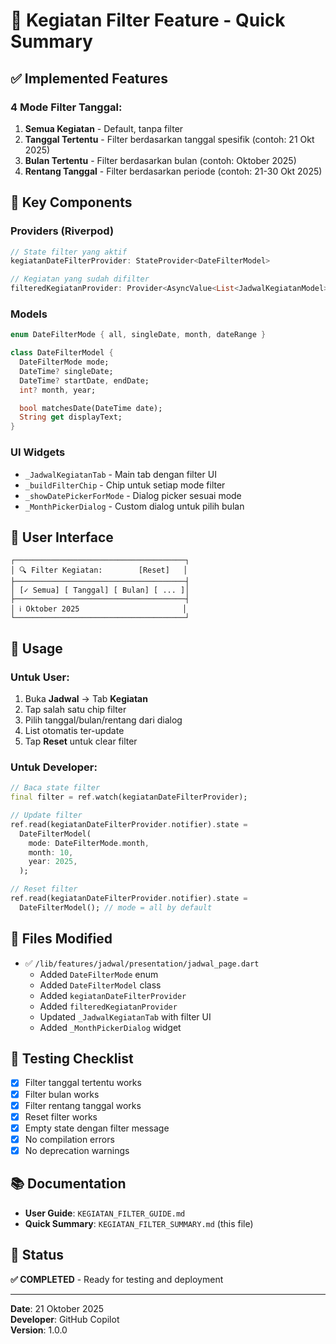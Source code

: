 # 📅 Kegiatan Filter Feature - Quick Summary

## ✅ Implemented Features

### 4 Mode Filter Tanggal:

1. **Semua Kegiatan** - Default, tanpa filter
2. **Tanggal Tertentu** - Filter berdasarkan tanggal spesifik (contoh: 21 Okt 2025)
3. **Bulan Tertentu** - Filter berdasarkan bulan (contoh: Oktober 2025)
4. **Rentang Tanggal** - Filter berdasarkan periode (contoh: 21-30 Okt 2025)

## 🎯 Key Components

### Providers (Riverpod)

```dart
// State filter yang aktif
kegiatanDateFilterProvider: StateProvider<DateFilterModel>

// Kegiatan yang sudah difilter
filteredKegiatanProvider: Provider<AsyncValue<List<JadwalKegiatanModel>>>
```

### Models

```dart
enum DateFilterMode { all, singleDate, month, dateRange }

class DateFilterModel {
  DateFilterMode mode;
  DateTime? singleDate;
  DateTime? startDate, endDate;
  int? month, year;

  bool matchesDate(DateTime date);
  String get displayText;
}
```

### UI Widgets

- `_JadwalKegiatanTab` - Main tab dengan filter UI
- `_buildFilterChip` - Chip untuk setiap mode filter
- `_showDatePickerForMode` - Dialog picker sesuai mode
- `_MonthPickerDialog` - Custom dialog untuk pilih bulan

## 🎨 User Interface

```
┌──────────────────────────────────────┐
│ 🔍 Filter Kegiatan:        [Reset]   │
├──────────────────────────────────────┤
│ [✓ Semua] [ Tanggal] [ Bulan] [ ... ]│
├──────────────────────────────────────┤
│ ℹ️ Oktober 2025                       │
└──────────────────────────────────────┘
```

## 🔧 Usage

### Untuk User:

1. Buka **Jadwal** → Tab **Kegiatan**
2. Tap salah satu chip filter
3. Pilih tanggal/bulan/rentang dari dialog
4. List otomatis ter-update
5. Tap **Reset** untuk clear filter

### Untuk Developer:

```dart
// Baca state filter
final filter = ref.watch(kegiatanDateFilterProvider);

// Update filter
ref.read(kegiatanDateFilterProvider.notifier).state =
  DateFilterModel(
    mode: DateFilterMode.month,
    month: 10,
    year: 2025,
  );

// Reset filter
ref.read(kegiatanDateFilterProvider.notifier).state =
  DateFilterModel(); // mode = all by default
```

## 📁 Files Modified

- ✅ `/lib/features/jadwal/presentation/jadwal_page.dart`
  - Added `DateFilterMode` enum
  - Added `DateFilterModel` class
  - Added `kegiatanDateFilterProvider`
  - Added `filteredKegiatanProvider`
  - Updated `_JadwalKegiatanTab` with filter UI
  - Added `_MonthPickerDialog` widget

## 🧪 Testing Checklist

- [x] Filter tanggal tertentu works
- [x] Filter bulan works
- [x] Filter rentang tanggal works
- [x] Reset filter works
- [x] Empty state dengan filter message
- [x] No compilation errors
- [x] No deprecation warnings

## 📚 Documentation

- **User Guide**: `KEGIATAN_FILTER_GUIDE.md`
- **Quick Summary**: `KEGIATAN_FILTER_SUMMARY.md` (this file)

## 🎉 Status

**✅ COMPLETED** - Ready for testing and deployment

---

**Date**: 21 Oktober 2025  
**Developer**: GitHub Copilot  
**Version**: 1.0.0
